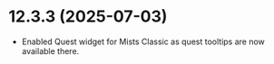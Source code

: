 # 12.3.3 (2025-07-03)

* Enabled Quest widget for Mists Classic as quest tooltips are now available there.